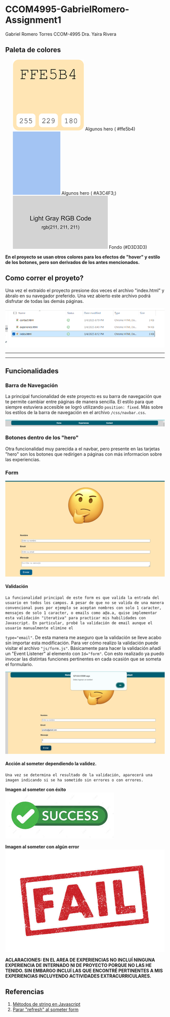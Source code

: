 # CCOM4995-GabrielRomero-Assignment1

Gabriel Romero Torres
CCOM-4995
Dra. Yaira Rivera

<h2>Paleta de colores</h2>


<ul>
    <img src="./static/color-crema.png"> Algunos hero ( #ffe5b4)</li>
    <img src="./static/color-azul.png"> Algunos hero ( #A3C4F3;)</li>
    <img src="./static/color-lightgray.png"> Fondo (#D3D3D3)</li>
</ul>

<strong>En el proyecto se usan otros colores para los efectos de "hover" y estilo de los botones, pero son derivados de los antes mencionados.</strong>


<h2>Como correr el proyeto?</h2>

<p>
    Una vez el extraído el proyecto presione dos veces el archivo "index.html" y ábralo en su navegador preferido. Una vez abierto este archivo podrá disfrutar de todas las demás páginas.
</p>

<img src="./static/run.png">


<hr>
<hr>

<h2>Funcionalidades</h2>

<h3>Barra de Navegación</h3>

<p>
    La principal funcionalidad de este proyecto es su barra de navegación que te permite cambiar entre páginas de manera sencilla. El estilo para que siempre estuviera accesible se logró utilizando <code>position: fixed</code>. Más sobre los estilos de la barra de navegación en el archivo <code>/css/navbar.css</code>. 
</p>


<img src="./static/navbar.png">


<h3>Botones dentro de los "hero"</h3>

<p>
    Otra funcionalidad muy parecida a el navbar, pero presente en las tarjetas "hero" son los botones que redirigen a páginas con más informacion sobre las experiencias.
</p>


<h3>Form</h3>

<img src="./static/form.png">

<h4>Validación</h4>

<p>

    La funcionalidad principal de este form es que valida la entrada del usuario en todos los campos. A pesar de que no se valida de una manera convencional pues por ejemplo se aceptan nombres con solo 1 caracter, mensajes de solo 1 caracter, o emails como a@a.a, quise implementar esta validación "iterativa" para practicar mis habilidades con Javascript. En particular, probé la validación de email aunque el usuario manualmente elimine el 
    
</p>
    

<code>type="email"</code>. De esta manera me aseguro que la validación se lleve acabo sin importar esta modificación. Para ver cómo realizo la validación puede visitar el archivo <code>"js/form.js"</code>. Básicamente para hacer la validación añadí un "Event Listener" al elemento con <code>Id="form"</code>. Con esto realizado ya puedo invocar las distintas funciones pertinentes en cada ocasión que se someta el formulario.






<img src="./static/validation.png">

<h4>Acción al someter dependiendo la validez.</h4>

<p>

    Una vez se determina el resultado de la validación, aparecerá una imagen indicando si se ha sometido sin errores o con errores.
</p>

<strong>Imagen al someter con éxito</strong>
<img src="./static/success.jpeg">


<strong>Imagen al someter con algún error</strong>
<img src="./static/fail.jpg">






<strong> 
    ACLARACIONES: EN EL AREA DE EXPERIENCIAS NO INCLUÍ NINGUNA EXPERIENCIA DE INTERNADO NI DE PROYECTO PORQUE NO LAS HE TENIDO. SIN EMBARGO INCLUÍ LAS QUE ENCONTRÉ PERTINENTES A MIS EXPERIENCIAS INCLUYENDO ACTIVIDADES EXTRACURRICULARES.
</strong>








<h2>Referencias</h2>


<ol>
    <li>    <a href="https://www.w3schools.com/jsref/jsref_obj_string.asp"> Métodos de string en Javascript</a>     </li>
    <li>    <a href="https://www.reddit.com/r/webdev/comments/182tyzu/how_to_prevent_page_refresh_when_auto_submitting/?rdt=57377"> Parar "refresh" al someter form</a>     </li>

</ol>
